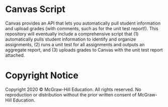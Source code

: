 # Canvas Script
Canvas provides an API that lets you automatically pull student information
and upload grades (with comments, such as for the unit test report!).  This
repository will eventually include a comprehensive script that (1)
automatically pulls student information to identify and organize assignments,
(2) runs a unit test for all assignments and outputs an aggregate report, and
(3) uploads grades to Canvas with the unit test report attached.

# Copyright Notice
Copyright 2020 &copy; McGraw-Hill Education. All rights reserved. No
reproduction or distribution without the prior written consent of McGraw-Hill
Education.
